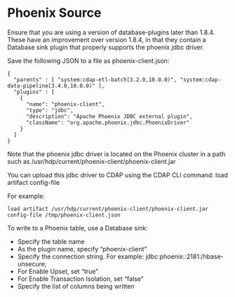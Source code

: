# Phoenix Source

Ensure that you are using a version of database-plugins later than 1.8.4. These have an improvement over version 1.8.4, in that they contain a Database sink plugin that properly supports the phoenix jdbc driver.


Save the following JSON to a file as phoenix-client.json:

    {
      "parents" : [ "system:cdap-etl-batch[3.2.0,10.0.0)", "system:cdap-data-pipeline[3.4.0,10.0.0)" ],
      "plugins" : [
        {
          "name": "phoenix-client",
          "type": "jdbc",
          "description": "Apache Phoenix JDBC external plugin",
          "className": "org.apache.phoenix.jdbc.PhoenixDriver"
        }
      ]
    }




Note that the phoenix jdbc driver is located on the Phoenix cluster in a path such as /usr/hdp/current/phoenix-client/phoenix-client.jar

You can upload this jdbc driver to CDAP using the CDAP CLI command:
load artifact <path to jdbc driver> config-file <path to phoenix-client.json>

For example:

    load artifact /usr/hdp/current/phoenix-client/phoenix-client.jar config-file /tmp/phoenix-client.json



To write to a Phoenix table, use a Database sink:
- Specify the table name
- As the plugin name, specify “phoenix-client”
- Specify the connection string. For example: jdbc:phoenix:<HOSTNAME>:2181:/hbase-unsecure;
- For Enable Upset, set “true”
- For Enable Transaction Isolation, set “false”
- Specify the list of columns being written

